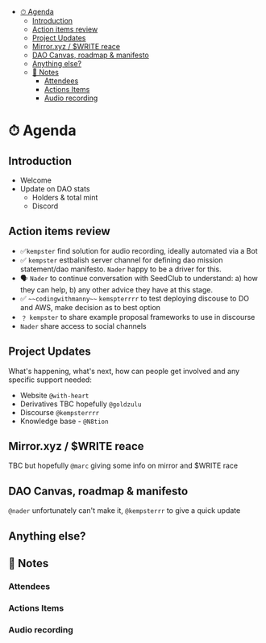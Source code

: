- [⏱ Agenda](#-agenda)
  - [Introduction](#introduction)
  - [Action items review](#action-items-review)
  - [Project Updates](#project-updates)
  - [Mirror.xyz / $WRITE reace](#mirrorxyz--write-reace)
  - [DAO Canvas, roadmap & manifesto](#dao-canvas-roadmap--manifesto)
  - [Anything else?](#anything-else)
  - [📝 Notes](#-notes)
    - [Attendees](#attendees)
    - [Actions Items](#actions-items)
    - [Audio recording](#audio-recording)

# ⏱ Agenda

## Introduction

- Welcome
- Update on DAO stats
  - Holders & total mint
  - Discord

## Action items review

- ✅`kempster` find solution for audio recording, ideally automated via a Bot
- ✅ `kempster` estbalish server channel for defining dao mission statement/dao
  manifesto. `Nader` happy to be a driver for this.
- 🗣 `Nader` to continue conversation with SeedClub to understand: a) how they
  can help, b) any other advice they have at this stage.
- ✅ `~~codingwithmanny~~` `kemspterrrr` to test deploying discouse to DO and
  AWS, make decision as to best option
- ﹖ `kempster` to share example proposal frameworks to use in discourse
- `Nader` share access to social channels

## Project Updates

What's happening, what's next, how can people get involved and any specific
support needed:

- Website `@with-heart`
- Derivatives TBC hopefully `@goldzulu`
- Discourse `@kempsterrrr`
- Knowledge base - `@N8tion`

## Mirror.xyz / $WRITE reace

TBC but hopefully `@marc` giving some info on mirror and $WRITE race

## DAO Canvas, roadmap & manifesto

`@nader` unfortunately can't make it, `@kempsterrr` to give a quick update

## Anything else?

## 📝 Notes

### Attendees

### Actions Items

### Audio recording
